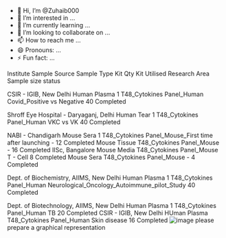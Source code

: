 - 👋 Hi, I’m @Zuhaib000
- 👀 I’m interested in ...
- 🌱 I’m currently learning ...
- 💞️ I’m looking to collaborate on ...
- 📫 How to reach me ...
- 😄 Pronouns: ...
- ⚡ Fun fact: ...

<!---
Zuhaib000/Zuhaib000 is a ✨ special ✨ repository because its `README.md` (this file) appears on your GitHub profile.
You can click the Preview link to take a look at your changes.
--->Institute	Sample Source	Sample Type	Kit Qty	Kit Utilised	Research Area	Sample size	status
CSIR - IGIB, New Delhi	Human	Plasma	1	T48_Cytokines Panel_Human	Covid_Positive vs Negative	40	Completed
							
Shroff Eye Hospital - Daryaganj, Delhi	Human	Tear	1	T48_Cytokines Panel_Human	VKC vs VK	40	Completed
							
NABI - Chandigarh	Mouse	Sera	1	T48_Cytokines Panel_Mouse_First time after launching	-	12	Completed
	Mouse	Tissue		T48_Cytokines Panel_Mouse	-	16	Completed
IISc, Bangalore	Mouse	Media		T48_Cytokines Panel_Mouse	T - Cell 	8	Completed
	Mouse	Sera		T48_Cytokines Panel_Mouse	-	4	Completed
							
Dept. of Biochemistry, AIIMS, New Delhi 	Human	Plasma	1	T48_Cytokines Panel_Human	Neurological_Oncology_Autoimmune_pilot_Study	40	Completed
							
Dept. of Biotechnology, AIIMS, New Delhi 	Human	Plasma	1	T48_Cytokines Panel_Human	TB	20	Completed
CSIR - IGIB, New Delhi	HUman	Plasma		T48_Cytokines Panel_Human	Skin disease	16	Completed
![image](https://github.com/user-attachments/assets/bea230bb-5054-4abb-8f07-9471f13335af) please prepare a graphical representation

